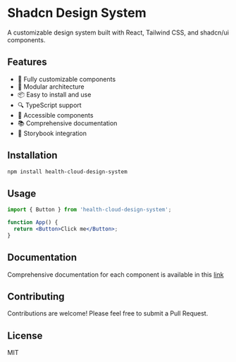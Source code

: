 # Shadcn Design System

A customizable design system built with React, Tailwind CSS, and shadcn/ui components.

## Features

- 🎨 Fully customizable components
- 🧩 Modular architecture
- 📦 Easy to install and use
- 🔍 TypeScript support
- 🎯 Accessible components
- 📚 Comprehensive documentation
- 🧪 Storybook integration

## Installation

```bash
npm install health-cloud-design-system
```

## Usage

```jsx
import { Button } from 'health-cloud-design-system';

function App() {
  return <Button>Click me</Button>;
}
```

## Documentation

Comprehensive documentation for each component is available in this [link](https://healthcloud-vonbz.github.io/healthcloud-design-system/?path=/docs/components-form-combobox--documentation)

## Contributing

Contributions are welcome! Please feel free to submit a Pull Request.

## License

MIT
